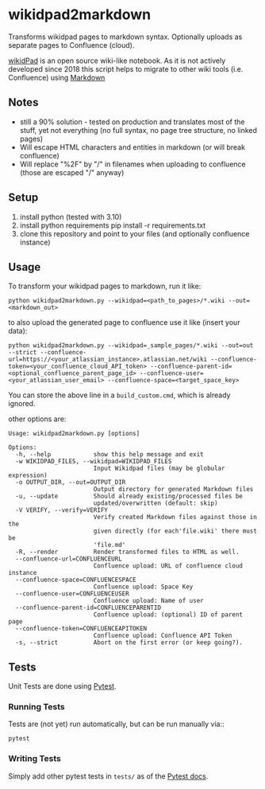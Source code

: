 # wikidpad2markdown

Transforms wikidpad pages to markdown syntax. Optionally uploads as separate pages to Confluence (cloud).

[wikidPad](https://wikidpad.sourceforge.net/) is an open source wiki-like notebook. 
As it is not actively developed since 2018 this script helps to migrate to other wiki tools (i.e. Confluence) using [Markdown](https://markdown.de/)

## Notes

 * still a 90% solution - tested on production and translates most of the stuff, yet not everything (no full syntax, no page tree structure, no linked pages)
 * Will escape HTML characters and entities in markdown (or will break confluence)
 * Will replace "%2F" by "/" in filenames when uploading to confluence (those are escaped "/" anyway)

## Setup

 1. install python (tested with 3.10)
 1. install python requirements
    pip install -r requirements.txt
 1. clone this repository and point to your files (and optionally confluence instance)

## Usage

To transform your wikidpad pages to markdown, run it like:

    python wikidpad2markdown.py --wikidpad=<path_to_pages>/*.wiki --out=<markdown_out>

to also upload the generated page to confluence use it like (insert your data):

    python wikidpad2markdown.py --wikidpad=_sample_pages/*.wiki --out=out --strict --confluence-url=https://<your_atlassian_instance>.atlassian.net/wiki --confluence-token=<your_confluence_cloud_API_token> --confluence-parent-id=<optional_confluence_parent_page_id> --confluence-user=<your_atlassian_user_email> --confluence-space=<target_space_key>

You can store the above line in a `build_custom.cmd`, which is already ignored.

other options are:

    Usage: wikidpad2markdown.py [options]
    
    Options:
      -h, --help            show this help message and exit
      -w WIKIDPAD_FILES, --wikidpad=WIKIDPAD_FILES
                            Input Wikidpad files (may be globular expression)
      -o OUTPUT_DIR, --out=OUTPUT_DIR
                            Output directory for generated Markdown files
      -u, --update          Should already existing/processed files be
                            updated/overwritten (default: skip)
      -V VERIFY, --verify=VERIFY
                            Verify created Markdown files against those in the
                            given directly (for each'file.wiki' there must be
                            'file.md'
      -R, --render          Render transformed files to HTML as well.
      --confluence-url=CONFLUENCEURL
                            Confluence upload: URL of confluence cloud instance
      --confluence-space=CONFLUENCESPACE
                            Confluence upload: Space Key
      --confluence-user=CONFLUENCEUSER
                            Confluence upload: Name of user
      --confluence-parent-id=CONFLUENCEPARENTID
                            Confluence upload: (optional) ID of parent page
      --confluence-token=CONFLUENCEAPITOKEN
                            Confluence upload: Confluence API Token
      -s, --strict          Abort on the first error (or keep going?).
  
## Tests

Unit Tests are done using [Pytest](https://docs.pytest.org/).

### Running Tests

Tests are (not yet) run automatically, but can be run manually via::
    
    pytest

### Writing Tests

Simply add other pytest tests in `tests/` as of the [Pytest docs](https://docs.pytest.org/).